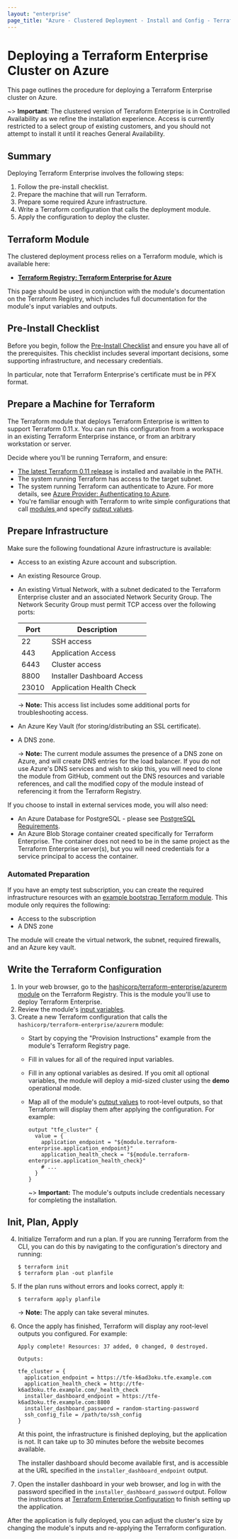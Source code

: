 ```yaml
---
layout: "enterprise"
page_title: "Azure - Clustered Deployment - Install and Config - Terraform Enterprise"
---
```


# Deploying a Terraform Enterprise Cluster on Azure

[mode]: ../before-installing/index.html#operational-mode-decision
[tf11]: https://releases.hashicorp.com/terraform/0.11.14/
[module]: https://registry.terraform.io/modules/hashicorp/terraform-enterprise/azurerm
[inputs]: https://registry.terraform.io/modules/hashicorp/terraform-enterprise/azurerm?tab=inputs
[outputs]: https://registry.terraform.io/modules/hashicorp/terraform-enterprise/azurerm?tab=outputs
[bootstrap]: https://github.com/hashicorp/private-terraform-enterprise/tree/master/examples/bootstrap-azure

This page outlines the procedure for deploying a Terraform Enterprise cluster on Azure.

~> **Important**: The clustered version of Terraform Enterprise is in Controlled Availability as we refine the installation experience. Access is currently restricted to a select group of existing customers, and you should not attempt to install it until it reaches General Availability.

## Summary

Deploying Terraform Enterprise involves the following steps:

1. Follow the pre-install checklist.
2. Prepare the machine that will run Terraform.
3. Prepare some required Azure infrastructure.
4. Write a Terraform configuration that calls the deployment module.
5. Apply the configuration to deploy the cluster.

## Terraform Module

The clustered deployment process relies on a Terraform module, which is available here:

- [**Terraform Registry: Terraform Enterprise for Azure**][module]

This page should be used in conjunction with the module's documentation on the Terraform Registry, which includes full documentation for the module's input variables and outputs.

## Pre-Install Checklist

Before you begin, follow the [Pre-Install Checklist](../before-installing/index.html) and ensure you have all of the prerequisites. This checklist includes several important decisions, some supporting infrastructure, and necessary credentials.

In particular, note that Terraform Enterprise's certificate must be in PFX format.

## Prepare a Machine for Terraform

The Terraform module that deploys Terraform Enterprise is written to support Terraform 0.11.x. You can run this configuration from a workspace in an existing Terraform Enterprise instance, or from an arbitrary workstation or server.

Decide where you'll be running Terraform, and ensure:

- [The latest Terraform 0.11 release][tf11] is installed and available in the PATH.
- The system running Terraform has access to the target subnet.
- The system running Terraform can authenticate to Azure. For more details, see [Azure Provider: Authenticating to Azure](/docs/providers/azurerm/index.html#authenticating-to-azure).
- You're familiar enough with Terraform to write simple configurations that call [modules ](/docs/configuration-0-11/modules.html) and specify [output values](/docs/configuration-0-11/outputs.html).

## Prepare Infrastructure

Make sure the following foundational Azure infrastructure is available:

* Access to an existing Azure account and subscription.
* An existing Resource Group.
* An existing Virtual Network, with a subnet dedicated to the Terraform Enterprise cluster and an associated Network Security Group. The Network Security Group must permit TCP access over the following ports:

    | Port | Description |
    |------|-------------|
    | 22 | SSH access  |
    | 443 | Application Access |
    | 6443 | Cluster access |
    | 8800 | Installer Dashboard Access |
    | 23010 | Application Health Check |

    -> **Note:** This access list includes some additional ports for troubleshooting access.
* An Azure Key Vault (for storing/distributing an SSL certificate).
* A DNS zone.

    -> **Note:** The current module assumes the presence of a DNS zone on Azure, and will create DNS entries for the load balancer. If you do not use Azure's DNS services and wish to skip this, you will need to clone the module from GitHub, comment out the DNS resources and variable references, and call the modified copy of the module instead of referencing it from the Terraform Registry.

If you choose to install in external services mode, you will also need:

* An Azure Database for PostgreSQL - please see [PostgreSQL Requirements](../before-installing/postgres-requirements.html).
* An Azure Blob Storage container created specifically for Terraform Enterprise. The container does not need to be in the same project as the Terraform Enterprise server(s), but you will need credentials for a service principal to access the container.

### Automated Preparation

If you have an empty test subscription, you can create the required infrastructure resources with an [example bootstrap Terraform module][bootstrap]. This module only requires the following:

* Access to the subscription
* A DNS zone

The module will create the virtual network, the subnet, required firewalls, and an Azure key vault.

## Write the Terraform Configuration

1. In your web browser, go to the [hashicorp/terraform-enterprise/azurerm module][module] on the Terraform Registry. This is the module you'll use to deploy Terraform Enterprise.
2. Review the module's [input variables][inputs].
3. Create a new Terraform configuration that calls the `hashicorp/terraform-enterprise/azurerm` module:
    - Start by copying the "Provision Instructions" example from the module's Terraform Registry page.
    - Fill in values for all of the required input variables.
    - Fill in any optional variables as desired. If you omit all optional variables, the module will deploy a mid-sized cluster using the **demo** operational mode.
    - Map all of the module's [output values][outputs] to root-level outputs, so that Terraform will display them after applying the configuration. For example:

        ```hcl
        output "tfe_cluster" {
          value = {
            application_endpoint = "${module.terraform-enterprise.application_endpoint}"
            application_health_check = "${module.terraform-enterprise.application_health_check}"
            # ...
          }
        }
        ```

        ~> **Important:** The module's outputs include credentials necessary for completing the installation.

## Init, Plan, Apply

4. Initialize Terraform and run a plan. If you are running Terraform from the CLI, you can do this by navigating to the configuration's directory and running:

    ```
    $ terraform init
    $ terraform plan -out planfile
    ```
5. If the plan runs without errors and looks correct, apply it:

    ```
    $ terraform apply planfile
    ```

    -> **Note:** The apply can take several minutes.
6. Once the apply has finished, Terraform will display any root-level outputs you configured. For example:

    ```text
    Apply complete! Resources: 37 added, 0 changed, 0 destroyed.

    Outputs:

    tfe_cluster = {
      application_endpoint = https://tfe-k6ad3oku.tfe.example.com
      application_health_check = http://tfe-k6ad3oku.tfe.example.com/_health_check
      installer_dashboard_endpoint = https://tfe-k6ad3oku.tfe.example.com:8800
      installer_dashboard_password = random-starting-password
      ssh_config_file = /path/to/ssh_config
    }
    ```

    At this point, the infrastructure is finished deploying, but the application is not. It can take up to 30 minutes before the website becomes available.

    The installer dashboard should become available first, and is accessible at the URL specified in the `installer_dashboard_endpoint` output.
7. Open the installer dashboard in your web browser, and log in with the password specified in the `installer_dashboard_password` output. Follow the instructions at [Terraform Enterprise Configuration](../install/config.html) to finish setting up the application.

After the application is fully deployed, you can adjust the cluster's size by changing the module's inputs and re-applying the Terraform configuration.
